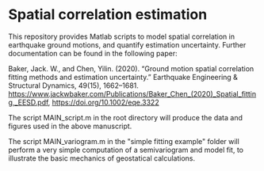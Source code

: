 # Spatial correlation estimation

This repository provides Matlab scripts to model spatial correlation in earthquake ground motions, and quantify estimation uncertainty. Further documentation can be found in the following paper:

Baker, Jack. W., and Chen, Yilin. (2020). “Ground motion spatial correlation fitting methods and estimation uncertainty.” Earthquake Engineering & Structural Dynamics, 49(15), 1662–1681. 
https://www.jackwbaker.com/Publications/Baker_Chen_(2020)_Spatial_fitting,_EESD.pdf, 
https://doi.org/10.1002/eqe.3322

The script MAIN_script.m in the root directory will produce the data and figures used in the above manuscript.

The script MAIN_variogram.m in the "simple fitting example" folder will perform a very simple computation of a semivariogram and model fit, to illustrate the basic mechanics of geostatical calculations.
